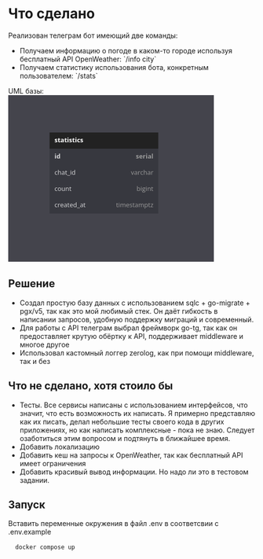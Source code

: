 # Что сделано

Реализован телеграм бот имеющий две команды:

<ul>
  <li>
    Получаем информацию о погоде в каком-то городе используя бесплатный API OpenWeather:
    `/info city`
  </li>
  <li>
    Получаем статистику использования бота, конкретным пользователем:
    `/stats`
  </li>
</ul>

UML базы:</br>
![DB](/.github/assets/db.png)

## Решение

<ul>
<li>
  Создал простую базу данных с использованием sqlc + go-migrate + pgx/v5, так как это мой любимый стек. Он даёт гибкость в написании запросов, удобную поддержку миграций и современный.
</li>
<li>
  Для работы с API телеграм выбрал фреймворк go-tg, так как он предоставляет крутую обёртку к API, поддерживает middleware и многое другое
</li>
<li>
  Использовал кастомный логгер zerolog, как при помощи middleware, так и без
</li>
</ul>

## Что не сделано, хотя стоило бы

<ul>
  <li>Тесты. Все сервисы написаны с использованием интерфейсов, что значит, что есть возможность их написать. Я примерно представляю как их писать, делал небольшие тесты своего кода в других приложениях, но как написать комплексные - пока не знаю. Следует озаботиться этим вопросом и подтянуть в ближайшее время.</li>
  <li>Добавить локализацию</li>
  <li>Добавить кеш на запросы к OpenWeather, так как бесплатный API имеет ограничения</li>
  <li>Добавить красивый вывод информации. Но надо ли это в тестовом задании.</li>
</ul>

## Запуск

Вставить переменные окружения в файл .env в соответсвии с .env.example

```shell
  docker compose up
```
